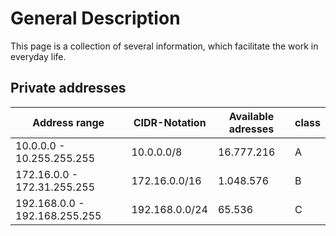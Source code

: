 # General Description

This page is a collection of several information, which facilitate the work in everyday life.

## Private addresses
| Address range                 | CIDR-Notation  | Available adresses | class |
| ----------------------------- | -------------- | ------------------ | ----- |
| 10.0.0.0 - 10.255.255.255     |   10.0.0.0/8   | 16.777.216         |   A   |
| 172.16.0.0 - 172.31.255.255   | 172.16.0.0/16  | 1.048.576          |   B   |
| 192.168.0.0 - 192.168.255.255 | 192.168.0.0/24 | 65.536             |   C   |
